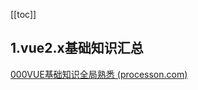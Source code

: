 [[toc]]







## 1.vue2.x基础知识汇总

[000VUE基础知识全局熟悉 (processon.com)](https://www.processon.com/mindmap/60d132a36376892d4918b734)





